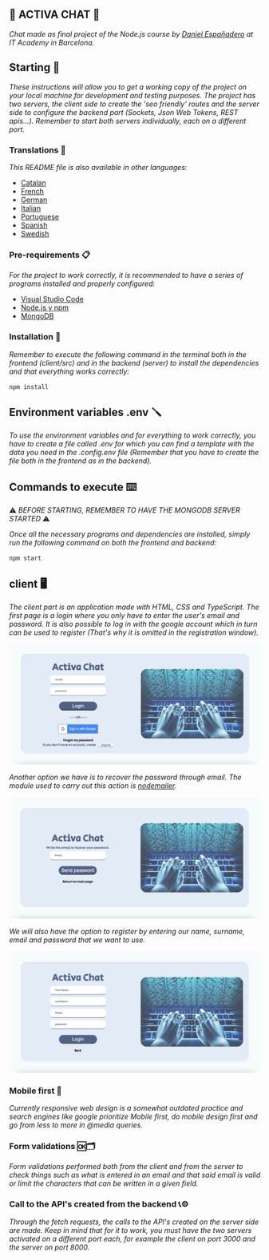 ## 💬 ACTIVA CHAT 💬

_Chat made as final project of the Node.js course by [Daniel Españadero](https://github.com/DanielEspanadero) at IT Academy in Barcelona._

## Starting 🚀

_These instructions will allow you to get a working copy of the project on your local machine for development and testing purposes._
_The project has two servers, the client side to create the 'seo friendly' routes and the server side to configure the backend part (Sockets, Json Web Tokens, REST apis...). Remember to start both servers individually, each on a different port._

### Translations 💬

_This README file is also available in other languages:_
- [Catalan](https://github.com/DanielEspanadero/activa-chat/blob/master/docs/README-cat.md)
- [French](https://github.com/DanielEspanadero/activa-chat/blob/master/docs/README-fr.md)
- [German](https://github.com/DanielEspanadero/activa-chat/blob/master/docs/README-de.md)
- [Italian](https://github.com/DanielEspanadero/activa-chat/blob/master/docs/README-it.md)
- [Portuguese](https://github.com/DanielEspanadero/activa-chat/blob/master/docs/README-pt.md)
- [Spanish](https://github.com/DanielEspanadero/activa-chat/blob/master/docs/README-es.md)
- [Swedish](https://github.com/DanielEspanadero/activa-chat/blob/master/docs/README-se.md)

### Pre-requirements 📋

_For the project to work correctly, it is recommended to have a series of programs installed and properly configured:_

- [Visual Studio Code](https://code.visualstudio.com/download)
- [Node.js y npm](https://nodejs.org/es/)
- [MongoDB](https://docs.mongodb.com/manual/installation/)

### Installation 🔧

_Remember to execute the following command in the terminal both in the frontend (client/src) and in the backend (server) to install the dependencies and that everything works correctly:_
```
npm install
```

## Environment variables .env 🪛

_To use the environment variables and for everything to work correctly, you have to create a file called .env for which you can find a template with the data you need in the .config.env file (Remember that you have to create the file both in the frontend as in the backend)._

## Commands to execute ⌨️
⚠️ _BEFORE STARTING, REMEMBER TO HAVE THE MONGODB SERVER STARTED_ ⚠️

_Once all the necessary programs and dependencies are installed, simply run the following command on both the frontend and backend:_
```
npm start
```

## client 🖥

_The client part is an application made with HTML, CSS and TypeScript. The first page is a login where you only have to enter the user's email and password. It is also possible to log in with the google account which in turn can be used to register (That's why it is omitted in the registration window)._

![Demo](https://github.com/DanielEspanadero/activa-chat/blob/master/docs/front-01.png)

_Another option we have is to recover the password through email._
_The module used to carry out this action is [nodemailer](https://nodemailer.com/about/)._

![Demo](https://github.com/DanielEspanadero/activa-chat/blob/master/docs/front-02.png)

_We will also have the option to register by entering our name, surname, email and password that we want to use._

![Demo](https://github.com/DanielEspanadero/activa-chat/blob/master/docs/front-03.png)

### Mobile first 📱

_Currently responsive web design is a somewhat outdated practice and search engines like google prioritize Mobile first, do mobile design first and go from less to more in @media queries._

### Form validations 🆗🗂

_Form validations performed both from the client and from the server to check things such as what is entered in an email and that said email is valid or limit the characters that can be written in a given field._

### Call to the API's created from the backend 📞⚙️

_Through the fetch requests, the calls to the API's created on the server side are made. Keep in mind that for it to work, you must have the two servers activated on a different port each, for example the client on port 3000 and the server on port 8000._